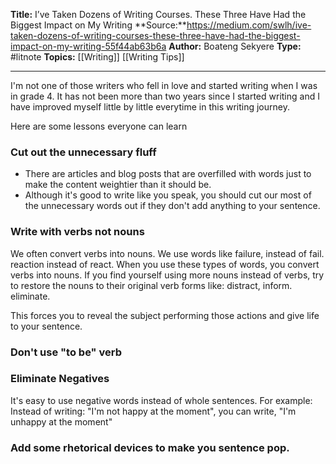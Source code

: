 **Title:** I’ve Taken Dozens of Writing Courses. These Three Have Had the Biggest Impact on My Writing 
**Source:**https://medium.com/swlh/ive-taken-dozens-of-writing-courses-these-three-have-had-the-biggest-impact-on-my-writing-55f44ab63b6a
**Author:** Boateng Sekyere 
**Type:** #litnote
**Topics:** [[Writing]]  [[Writing Tips]]

----

I'm not one of those writers who fell in love and started writing when I was in grade 4. It has not been more than two years since I started writing and I have improved myself little by little everytime in this writing journey.

Here are some lessons everyone can learn 

### Cut out the unnecessary fluff

- There are articles and blog posts that are overfilled with words just to make the content weightier than it should be.
- Although it's good to write like you speak, you should cut our most of the unnecessary words out if they don't add anything to your sentence. 

### Write with verbs not nouns
We often convert verbs into nouns. We use words like failure, instead of fail. reaction instead of react. When you use these types of words, you convert verbs into nouns. If you find yourself using more nouns instead of verbs, try to restore the nouns to their original verb forms like: distract, inform. eliminate.

This forces you to reveal the subject performing those actions and give life to your sentence.

### Don't use "to be" verb

### Eliminate Negatives
It's easy to use negative words instead of whole sentences. For example: Instead of writing: "I'm not happy at the moment", you can write, "I'm unhappy at the moment"

### Add some rhetorical devices to make you sentence pop.





